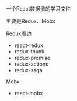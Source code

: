 一个React数据流的学习文件

主要是Redux、Mobx

Redux周边
- react-redux
- redux-thunk
- redux-promise
- redux-actions
- redux-saga

Mobx
- react-mobx
